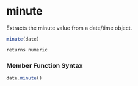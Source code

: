 # minute

 Extracts the minute value from a date/time object.

```javascript
minute(date)
```

```javascript
returns numeric
```
### Member Function Syntax

```javascript
date.minute()
```
